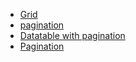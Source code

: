- [Grid](https://developer.salesforce.com/docs/component-library/tools/playground/KrL2i2ZU2/1/edit)
- [pagination](https://github.com/trailheadapps/dreaminvest-lwc/tree/master/force-app/main/default/lwc/paginator)
- [Datatable with pagination](https://www.mstsolutions.com/technical/datatable-and-pagination-using-lwc/)
- [Pagination](http://santanuboral.blogspot.com/2019/09/pagination-using-LWC.html)
